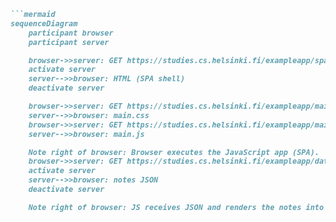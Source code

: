 ```markdown
```mermaid
sequenceDiagram
    participant browser
    participant server

    browser->>server: GET https://studies.cs.helsinki.fi/exampleapp/spa
    activate server
    server-->>browser: HTML (SPA shell)
    deactivate server

    browser->>server: GET https://studies.cs.helsinki.fi/exampleapp/main.css
    server-->>browser: main.css
    browser->>server: GET https://studies.cs.helsinki.fi/exampleapp/main.js
    server-->>browser: main.js

    Note right of browser: Browser executes the JavaScript app (SPA).
    browser->>server: GET https://studies.cs.helsinki.fi/exampleapp/data.json
    activate server
    server-->>browser: notes JSON
    deactivate server

    Note right of browser: JS receives JSON and renders the notes into the DOM (no full page reload).